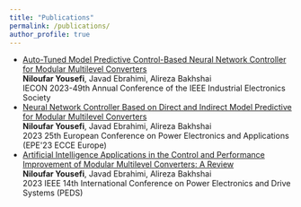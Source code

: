 ```yaml
---
title: "Publications"
permalink: /publications/
author_profile: true
---
```


<ul>
  <li>
    <a href="https://ieeexplore.ieee.org/abstract/document/10312231">Auto-Tuned Model Predictive Control-Based Neural Network Controller for Modular Multilevel Converters</a><br>
    <b>Niloufar Yousefi</b>, Javad Ebrahimi, Alireza Bakhshai<br>
    IECON 2023-49th Annual Conference of the IEEE Industrial Electronics Society
  </li>

  <li>
    <a href="https://ieeexplore.ieee.org/abstract/document/10264657">Neural Network Controller Based on Direct and Indirect Model Predictive for Modular Multilevel Converters</a><br>
    <b>Niloufar Yousefi</b>, Javad Ebrahimi, Alireza Bakhshai<br>
    2023 25th European Conference on Power Electronics and Applications (EPE'23 ECCE Europe)
  </li>

  <li>
    <a href="https://ieeexplore.ieee.org/abstract/document/10246700">Artificial Intelligence Applications in the Control and Performance Improvement of Modular Multilevel Converters: A Review</a><br>
    <b>Niloufar Yousefi</b>, Javad Ebrahimi, Alireza Bakhshai<br>
    2023 IEEE 14th International Conference on Power Electronics and Drive Systems (PEDS)
  </li>
</ul>
